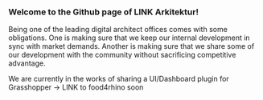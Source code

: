 ### Welcome to the Github page of LINK Arkitektur!

Being one of the leading digital architect offices comes with some obligations.
One is making sure that we keep our internal development in sync with market demands.
Another is making sure that we share some of our development with the community without sacrificing competitive advantage.

We are currently in the works of sharing a UI/Dashboard plugin for Grasshopper -> LINK to food4rhino soon

